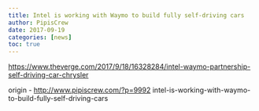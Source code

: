 ```yaml
---
title: Intel is working with Waymo to build fully self-driving cars
author: PipisCrew
date: 2017-09-19
categories: [news]
toc: true
---
```


https://www.theverge.com/2017/9/18/16328284/intel-waymo-partnership-self-driving-car-chrysler

origin - http://www.pipiscrew.com/?p=9992 intel-is-working-with-waymo-to-build-fully-self-driving-cars